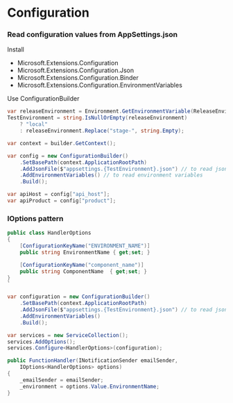 # Configuration

### Read configuration values from AppSettings.json

Install

* Microsoft.Extensions.Configuration
* Microsoft.Extensions.Configuration.Json
* Microsoft.Extensions.Configuration.Binder
* Microsoft.Extensions.Configuration.EnvironmentVariables


Use ConfigurationBuilder

```csharp
var releaseEnvironment = Environment.GetEnvironmentVariable(ReleaseEnvironmentName);
TestEnvironment = string.IsNullOrEmpty(releaseEnvironment)
    ? "local"
    : releaseEnvironment.Replace("stage-", string.Empty);

var context = builder.GetContext();

var config = new ConfigurationBuilder()
    .SetBasePath(context.ApplicationRootPath)
    .AddJsonFile($"appsettings.{TestEnvironment}.json") // to read json file
    .AddEnvironmentVariables() // to read environment variables
    .Build();

var apiHost = config["api_host"];
var apiProduct = config["product"];
```

### IOptions pattern

```csharp
public class HandlerOptions
{
    [ConfigurationKeyName("ENVIRONMENT_NAME")]
    public string EnvironmentName { get;set; } 

    [ConfigurationKeyName("component_name")]
    public string ComponentName  { get;set; }
}
`
```

```csharp
var configuration = new ConfigurationBuilder()
    .SetBasePath(context.ApplicationRootPath)
    .AddJsonFile($"appsettings.{TestEnvironment}.json") // to read json file
    .AddEnvironmentVariables()
    .Build();

var services = new ServiceCollection();
services.AddOptions();
services.Configure<HandlerOptions>(configuration);
```

```csharp
public FunctionHandler(INotificationSender emailSender, 
    IOptions<HandlerOptions> options)
{
    _emailSender = emailSender;
    _environment = options.Value.EnvironmentName;
}

```
